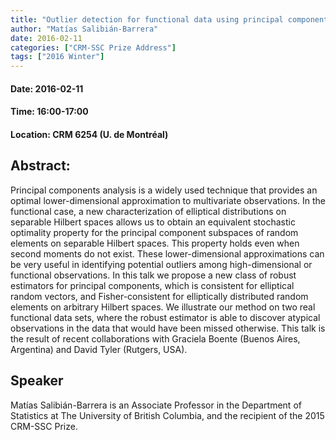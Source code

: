 ```yaml
---
title: "Outlier detection for functional data using principal components"
author: "Matías Salibián-Barrera"
date: 2016-02-11
categories: ["CRM-SSC Prize Address"]
tags: ["2016 Winter"]
---
```


#### Date: 2016-02-11
#### Time: 16:00-17:00
#### Location: CRM 6254 (U. de Montréal)

## Abstract:

Principal components analysis is a widely used technique that provides an optimal lower-dimensional approximation to multivariate observations. In the functional case, a new characterization of elliptical distributions on separable Hilbert spaces allows us to obtain an equivalent stochastic optimality property for the principal component subspaces of random elements on separable Hilbert spaces. This property holds even when second moments do not exist. These lower-dimensional approximations can be very useful in identifying potential outliers among high-dimensional or functional observations. In this talk we propose a new class of robust estimators for principal components, which is consistent for elliptical random vectors, and Fisher-consistent for elliptically distributed random elements on arbitrary Hilbert spaces. We illustrate our method on two real functional data sets, where the robust estimator is able to discover atypical observations in the data that would have been missed otherwise. This talk is the result of recent collaborations with Graciela Boente (Buenos Aires, Argentina) and David Tyler (Rutgers, USA).





## Speaker


Matías Salibián-Barrera is an Associate Professor in the Department of Statistics at The University of British Columbia, and the recipient of the 2015 CRM-SSC Prize.

